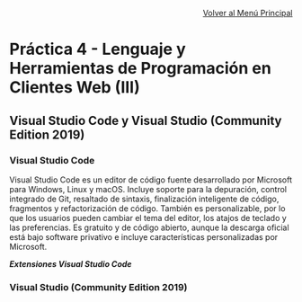 <p align="right"><a href="https://github.com/JoseAlbertoZurera/DesarrolloWebEntornoCliente">Volver al Menú Principal</a></p>


# Práctica 4 - Lenguaje y Herramientas de Programación en Clientes Web (III)

## Visual Studio Code y Visual Studio (Community Edition 2019)

### Visual Studio Code

Visual Studio Code es un editor de código fuente desarrollado por Microsoft para Windows, Linux y macOS. Incluye soporte para la depuración, control integrado de Git, resaltado de sintaxis, finalización inteligente de código, fragmentos y refactorización de código. También es personalizable, por lo que los usuarios pueden cambiar el tema del editor, los atajos de teclado y las preferencias. Es gratuito y de código abierto,​ aunque la descarga oficial está bajo software privativo e incluye características personalizadas por Microsoft.

***Extensiones Visual Studio Code***



### Visual Studio (Community Edition 2019)

